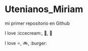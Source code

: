 # Utenianos_Miriam

mi primer repositorio en Github 

I love  :iccecream:,  :pizza:, :dog:

I love :star:, :bike:, :burger:

